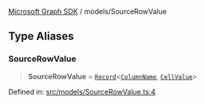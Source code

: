 [Microsoft Graph SDK](../modules.md) / models/SourceRowValue

## Type Aliases

### SourceRowValue

> **SourceRowValue** = [`Record`](https://www.typescriptlang.org/docs/handbook/utility-types.html#recordkeys-type)\<[`ColumnName`](ColumnName.md#columnname), [`CellValue`](CellValue.md#cellvalue)\>

Defined in: [src/models/SourceRowValue.ts:4](https://github.com/Future-Secure-AI/microsoft-graph/blob/6f587d043e8277194e9b2feca914ab2cba9d258d/src/models/SourceRowValue.ts#L4)
